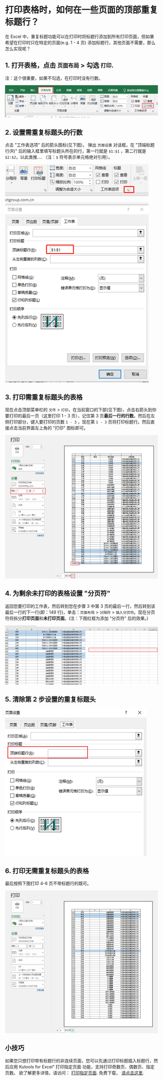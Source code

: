 # 打印表格时，如何在一些页面的顶部重复标题行？
在 Excel 中，重复标题功能可以在打印时将标题行添加到所有打印页面，但如果希望在打印时只在特定的页面(e.g. 1 - 4 页) 添加标题行，其他页面不需要，那么怎么实现呢？ 

## 1. 打开表格，点击 `页面布局` >  勾选 `打印`.
注：这个很重要，如果不勾选，在打印时没有行数。

![image-20230314142444359](readme.assets/image-20230314142444359.png)

## 2. 设置需重复标题头的行数

点击 "工作表选项" 后的箭头图标(见下图)， 弹出 `页面设置` 对话框，在 "顶端标题行(R)" 后的输入框里填写标题头所在的行，第一行就是 `$1:$1` ，第二行就是 `$2:$2`，以此类推.... （注：`$` 符号表示单元格绝对引用）。

![image-20230314145518351](readme.assets/image-20230314145518351.png)

## 3. 打印需重复标题头的表格

现在点击顶部菜单栏的 `文件` > `打印`，在当前窗口的下部(见下图)，点击右箭头到你要打印的最后一页（这里打印 1 - 3 页），记住第 3 页**最后一行的行数**。然后在左侧打印部分，键入要打印的页数 `1 - 3` ，现在第 `1 - 3` 页将打印标题行。然后直接点击当前界面左上角的 "打印" 图标即可。 

![image-20230314163356930](readme.assets/image-20230314163356930.png)

## 4. 为剩余未打印的表格设置 "分页符" 
返回您要打印的工作表，然后转到您在步骤 3 中第 3 页的最后一行，然后转到该最后一行的下一行(即：149 行)，单击：`页面布局`  >  `分隔符` > `插入分页符`。现在分页符将拆分**打印页面**和**未打印页面**。(注：下图红框为添加 "分页符" 后的效果。)

![image-20230314163651686](readme.assets/image-20230314163651686.png)

## 5. 清除第 2 步设置的重复标题头

![image-20230314155741500](readme.assets/image-20230314155741500.png)

## 6. 打印无需重复标题头的表格

最后按照下图打印 4-6 页不带标题行的既可。

![image-20230314163858506](readme.assets/image-20230314163858506.png)



## 小技巧

如果您只想打印带有标题行的非连续页面，您可以先通过打印标题插入标题行，然后应用 Kutools for Excel“ 打印指定页面 功能，支持打印奇数页、偶数页、指定页数。 欲了解更多详情，请访问： [打印指定页面](https://zh-cn.extendoffice.com/product/kutools-for-excel/excel-print-specific-even-odd-pages.html). 免费下载， [请点击这里](https://zh-cn.extendoffice.com/download/kutools-for-excel.html).